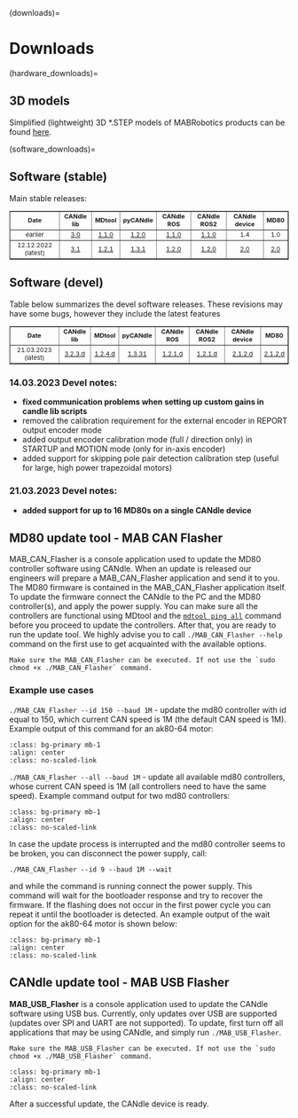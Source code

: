 (downloads)=
# Downloads

(hardware_downloads)=
## 3D models

Simplified (lightweight) 3D *.STEP models of MABRobotics products can be found [here](https://drive.google.com/drive/folders/1HMs3-LDdo9Fq8obLJfhrmhvfJQhLiTa4?usp=sharing).

(software_downloads)=
## Software (stable)

Main stable releases:

<table border="1" cellpadding="2" cellspacing="0"  class="gridlines sheet0" id="sheet0" style="float:center;text-align:center;font-size:11px ;width:100%">
	<tbody>
		<tr>
      <td> <b>Date</b></td>
			<td> <b>CANdle lib</b></td>
			<td> <b>MDtool</b></td>
      <td> <b>pyCANdle</b></td>
			<td> <b>CANdle ROS</b></td>
			<td> <b>CANdle ROS2</b></td>
      <td> <b>CANdle device</b></td>
      <td> <b>MD80</b></td>
		</tr>
		<tr>
			<td>earlier</td>
			<td><a href = https://github.com/mabrobotics/candle/releases/tag/v3.0 > 3.0 </a></td>
			<td><a href = https://github.com/mabrobotics/mdtool/releases/tag/v1.1 > 1.1.0 </a></td>
      <td><a href = https://pypi.org/project/pyCandleMAB/1.2.0/ >1.2.0</a></td>
			<td><a href = https://github.com/mabrobotics/candle_ros/releases/tag/v1.1 >1.1.0</a></td>
			<td><a href = https://github.com/mabrobotics/candle_ros2/releases/tag/v1.1>1.1.0</a></td>
			<td>1.4</td>
			<td>1.0</td>
		</tr>
    	<tr>
			<td>12.12.2022 (latest)</td>
			<td><a href = https://github.com/mabrobotics/candle/releases/tag/v3.1_hotfix >3.1</a></td>
			<td><a href = https://github.com/mabrobotics/mdtool/releases/tag/v1.2.1 >1.2.1</a></td>
      		<td><a href = https://pypi.org/project/pyCandleMAB/ >1.3.1</a></td>
			<td><a href = https://github.com/mabrobotics/candle_ros/releases/tag/v1.2 >1.2.0</a></td>
			<td><a href = https://github.com/mabrobotics/candle_ros2/releases/tag/v1.2 >1.2.0</a></td>
			<td><a href = https://drive.google.com/drive/folders/10wIX2uEaf42pkwGgW9fVAcGT7zrbptN9?usp=share_link >2.0</a></td>
			<td><a href = https://drive.google.com/drive/folders/10wIX2uEaf42pkwGgW9fVAcGT7zrbptN9?usp=share_link >2.0</a></td>
		</tr>
	</tbody>
</table>
<p></p>

## Software (devel)

Table below summarizes the devel software releases. These revisions may have some bugs, however they include the latest features


<table border="1" cellpadding="2" cellspacing="0"  class="gridlines sheet0" id="sheet0" style="float:center;text-align:center;font-size:11px ;width:100%">
	<tbody>
		<tr>
			<td> <b>Date</b></td>
			<td> <b>CANdle lib</b></td>
			<td> <b>MDtool</b></td>
			<td> <b>pyCANdle</b></td>
			<td> <b>CANdle ROS</b></td>
			<td> <b>CANdle ROS2</b></td>
			<td> <b>CANdle device</b></td>
			<td> <b>MD80</b></td>
		</tr>
		<tr>
			<td>21.03.2023 (latest)</td>
			<td><a href = https://github.com/mabrobotics/candle/tree/devel >3.2.3.d</a></td>
			<td><a href = https://github.com/mabrobotics/mdtool/actions/runs/4478903095 >1.2.4.d</a></td>
     		<td><a href = https://test.pypi.org/project/pyCandleMAB/ >1.3.31</a></td>
			<td><a href = https://github.com/mabrobotics/candle_ros/tree/pre_release_1_2_1 >1.2.1.d</a></td>
			<td><a href = https://github.com/mabrobotics/candle_ros2/tree/pre_release_1_2_1 >1.2.1.d</a></td>
			<td><a href = https://drive.google.com/drive/folders/1FnShMgwSF55qew5ycVoGetr83XWlPmr7?usp=share_link >2.1.2.d</a></td>
			<td><a href = https://drive.google.com/drive/folders/1S0qrE8BpZ620tOoTm4aA-zVxHHDNQZ0R?usp=share_link >2.1.2.d</a></td>
		</tr>
	</tbody>
</table>
<p></p>

### 14.03.2023 Devel notes:
- **fixed communication problems when setting up custom gains in candle lib scripts**
- removed the calibration requirement for the external encoder in REPORT output encoder mode 
- added output encoder calibration mode (full / direction only) in STARTUP and MOTION mode (only for in-axis encoder)
- added support for skipping pole pair detection calibration step (useful for large, high power trapezoidal motors)

### 21.03.2023 Devel notes:
- **added support for up to 16 MD80s on a single CANdle device**


## MD80 update tool - MAB CAN Flasher 

MAB_CAN_Flasher is a console application used to update the MD80 controller software using CANdle. When an update is released our engineers will prepare a MAB_CAN_Flasher application and send it to you. The MD80 firmware is contained in the MAB_CAN_Flasher application itself. To update the firmware connect the CANdle to the PC and the MD80 controller(s), and apply the power supply. You can make sure all the controllers are functional using MDtool and the [`mdtool ping all`](mdtool_ping) command before you proceed to update the controllers. After that, you are ready to run the update tool. We highly advise you to call `./MAB_CAN_Flasher --help` command on the first use to get acquainted with the available options.

```{note}
Make sure the MAB_CAN_Flasher can be executed. If not use the `sudo chmod +x ./MAB_CAN_Flasher` command.
```

### Example use cases 
`./MAB_CAN_Flasher --id 150 --baud 1M` - update the md80 controller with id equal to 150, which current CAN speed is 1M (the default CAN speed is 1M). Example output of this command for an ak80-64 motor:

```{figure} images/flashing1.png
:class: bg-primary mb-1
:align: center
:class: no-scaled-link
```
`./MAB_CAN_Flasher --all --baud 1M` - update all available md80 controllers, whose current CAN speed is 1M (all controllers need to have the same speed). Example command output for two md80 controllers:

```{figure} images/flashing2.png
:class: bg-primary mb-1
:align: center
:class: no-scaled-link
```

In case the update process is interrupted and the md80 controller seems to be broken, you can disconnect the power supply, call:
```
./MAB_CAN_Flasher --id 9 --baud 1M --wait 
```
and while the command is running connect the power supply. This command will wait for the bootloader response and try to recover the firmware. If the flashing does not occur in the first power cycle you can repeat it until the bootloader is detected. An example output of the wait option for the ak80-64 motor is shown below:

```{figure} images/flashing3_wait.png
:class: bg-primary mb-1
:align: center
:class: no-scaled-link
```

## CANdle update tool - MAB USB Flasher

**MAB_USB_Flasher** is a console application used to update the CANdle software using USB bus. Currently, only updates over USB are supported (updates over SPI and UART are not supported). To update, first turn off all applications that may be using CANdle, and simply run `./MAB_USB_Flasher`.

```{note}
Make sure the MAB_USB_Flasher can be executed. If not use the `sudo chmod +x ./MAB_USB_Flasher` command.
```

```{figure} images/mab_usb_flasher.png
:class: bg-primary mb-1
:align: center
:class: no-scaled-link
```

After a successful update, the CANdle device is ready. 


